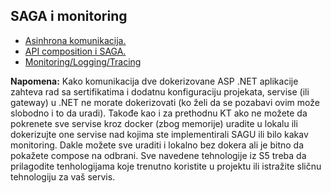 ## SAGA i monitoring

- <a href='https://github.com/lukaDoric/SOA/blob/main/MonitoringSAGA/asinhrona_komunikacija.md'>Asinhrona komunikacija.</a>  
- <a href='https://github.com/lukaDoric/SOA/blob/main/MonitoringSAGA/api_composition_saga.md'>API composition i SAGA.</a>
- <a href='https://github.com/lukaDoric/SOA/blob/main/MonitoringSAGA/monitoring.md'>Monitoring/Logging/Tracing</a>

<b>Napomena:</b> Kako komunikacija dve dokerizovane ASP .NET aplikacije zahteva rad sa sertifikatima i dodatnu konfiguraciju projekata, servise (ili gateway) u .NET ne morate dokerizovati (ko želi da se pozabavi ovim može slobodno i to da uradi). Takođe kao i za prethodnu KT ako ne možete da pokrenete sve servise kroz docker (zbog memorije) uradite u lokalu ili dokerizujte one servise nad kojima ste implementirali SAGU ili bilo kakav monitoring. Dakle možete sve uraditi i lokalno bez dokera ali je bitno da pokažete compose na odbrani. Sve navedene tehnologije iz S5 treba da prilagodite tenhologijama koje trenutno koristite u projektu ili istražite sličnu tehnologiju za vaš servis.
